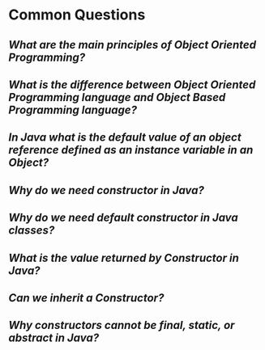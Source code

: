 # Common Questions

## _What are the main principles of Object Oriented Programming?_
## _What is the difference between Object Oriented Programming language and Object Based Programming language?_
## _In Java what is the default value of an object reference defined as an instance variable in an Object?_
## _Why do we need constructor in Java?_
## _Why do we need default constructor in Java classes?_
## _What is the value returned by Constructor in Java?_
## _Can we inherit a Constructor?_
## _Why constructors cannot be final, static, or abstract in Java?_
